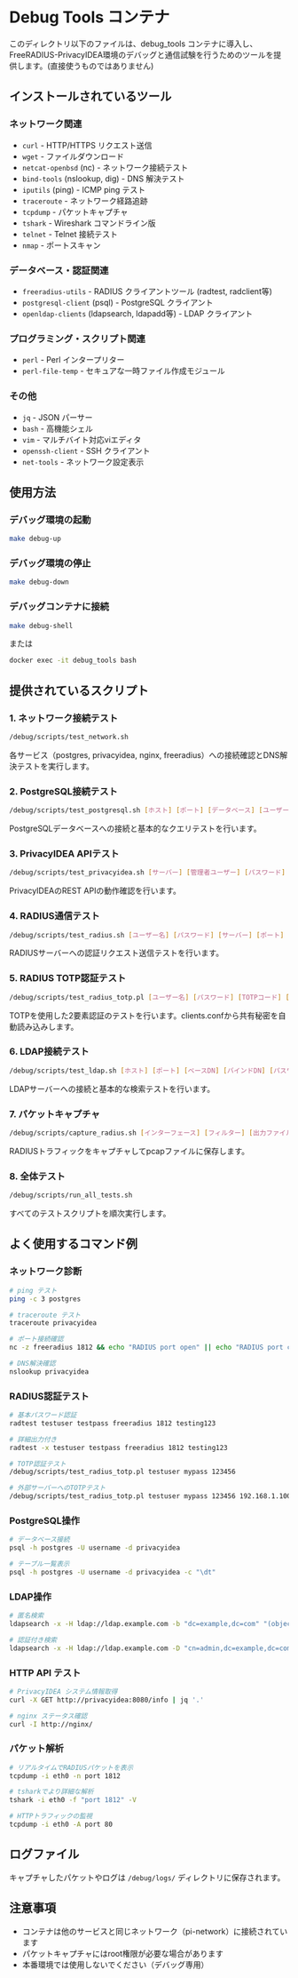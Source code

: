 # Debug Tools コンテナ

このディレクトリ以下のファイルは、debug_tools コンテナに導入し、FreeRADIUS-PrivacyIDEA環境のデバッグと通信試験を行うためのツールを提供します。(直接使うものではありません)

## インストールされているツール

### ネットワーク関連
- `curl` - HTTP/HTTPS リクエスト送信
- `wget` - ファイルダウンロード
- `netcat-openbsd` (nc) - ネットワーク接続テスト
- `bind-tools` (nslookup, dig) - DNS 解決テスト
- `iputils` (ping) - ICMP ping テスト
- `traceroute` - ネットワーク経路追跡
- `tcpdump` - パケットキャプチャ
- `tshark` - Wireshark コマンドライン版
- `telnet` - Telnet 接続テスト
- `nmap` - ポートスキャン

### データベース・認証関連
- `freeradius-utils` - RADIUS クライアントツール (radtest, radclient等)
- `postgresql-client` (psql) - PostgreSQL クライアント
- `openldap-clients` (ldapsearch, ldapadd等) - LDAP クライアント

### プログラミング・スクリプト関連
- `perl` - Perl インタープリター
- `perl-file-temp` - セキュアな一時ファイル作成モジュール

### その他
- `jq` - JSON パーサー
- `bash` - 高機能シェル
- `vim` - マルチバイト対応viエディタ
- `openssh-client` - SSH クライアント
- `net-tools` - ネットワーク設定表示

## 使用方法

### デバッグ環境の起動
```bash
make debug-up
```

### デバッグ環境の停止
```bash
make debug-down
```

### デバッグコンテナに接続
```bash
make debug-shell
```
または
```bash
docker exec -it debug_tools bash
```

## 提供されているスクリプト

### 1. ネットワーク接続テスト
```bash
/debug/scripts/test_network.sh
```
各サービス（postgres, privacyidea, nginx, freeradius）への接続確認とDNS解決テストを実行します。

### 2. PostgreSQL接続テスト
```bash
/debug/scripts/test_postgresql.sh [ホスト] [ポート] [データベース] [ユーザー] [パスワード]
```
PostgreSQLデータベースへの接続と基本的なクエリテストを行います。

### 3. PrivacyIDEA APIテスト
```bash
/debug/scripts/test_privacyidea.sh [サーバー] [管理者ユーザー] [パスワード]
```
PrivacyIDEAのREST APIの動作確認を行います。

### 4. RADIUS通信テスト
```bash
/debug/scripts/test_radius.sh [ユーザー名] [パスワード] [サーバー] [ポート] [共有秘密]
```
RADIUSサーバーへの認証リクエスト送信テストを行います。

### 5. RADIUS TOTP認証テスト
```bash
/debug/scripts/test_radius_totp.pl [ユーザー名] [パスワード] [TOTPコード] [サーバー] [ポート]
```
TOTPを使用した2要素認証のテストを行います。clients.confから共有秘密を自動読み込みします。

### 6. LDAP接続テスト
```bash
/debug/scripts/test_ldap.sh [ホスト] [ポート] [ベースDN] [バインドDN] [パスワード]
```
LDAPサーバーへの接続と基本的な検索テストを行います。

### 7. パケットキャプチャ
```bash
/debug/scripts/capture_radius.sh [インターフェース] [フィルター] [出力ファイル]
```
RADIUSトラフィックをキャプチャしてpcapファイルに保存します。

### 8. 全体テスト
```bash
/debug/scripts/run_all_tests.sh
```
すべてのテストスクリプトを順次実行します。

## よく使用するコマンド例

### ネットワーク診断
```bash
# ping テスト
ping -c 3 postgres

# traceroute テスト
traceroute privacyidea

# ポート接続確認
nc -z freeradius 1812 && echo "RADIUS port open" || echo "RADIUS port closed"

# DNS解決確認
nslookup privacyidea
```

### RADIUS認証テスト
```bash
# 基本パスワード認証
radtest testuser testpass freeradius 1812 testing123

# 詳細出力付き
radtest -x testuser testpass freeradius 1812 testing123

# TOTP認証テスト
/debug/scripts/test_radius_totp.pl testuser mypass 123456

# 外部サーバーへのTOTPテスト
/debug/scripts/test_radius_totp.pl testuser mypass 123456 192.168.1.100 1812
```

### PostgreSQL操作
```bash
# データベース接続
psql -h postgres -U username -d privacyidea

# テーブル一覧表示
psql -h postgres -U username -d privacyidea -c "\dt"
```

### LDAP操作
```bash
# 匿名検索
ldapsearch -x -H ldap://ldap.example.com -b "dc=example,dc=com" "(objectclass=person)"

# 認証付き検索
ldapsearch -x -H ldap://ldap.example.com -D "cn=admin,dc=example,dc=com" -w password -b "dc=example,dc=com" "(uid=testuser)"
```

### HTTP API テスト
```bash
# PrivacyIDEA システム情報取得
curl -X GET http://privacyidea:8080/info | jq '.'

# nginx ステータス確認
curl -I http://nginx/
```

### パケット解析
```bash
# リアルタイムでRADIUSパケットを表示
tcpdump -i eth0 -n port 1812

# tsharkでより詳細な解析
tshark -i eth0 -f "port 1812" -V

# HTTPトラフィックの監視
tcpdump -i eth0 -A port 80
```

## ログファイル

キャプチャしたパケットやログは `/debug/logs/` ディレクトリに保存されます。

## 注意事項

- コンテナは他のサービスと同じネットワーク（pi-network）に接続されています
- パケットキャプチャにはroot権限が必要な場合があります
- 本番環境では使用しないでください（デバッグ専用）
